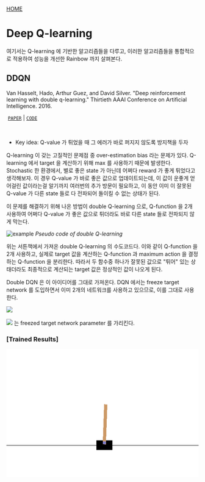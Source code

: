 [HOME](https://github.com/namjiwon1023/Code_With_RL)

# Deep Q-learning

여기서는 Q-learning 에 기반한 알고리즘들을 다루고, 이러한 알고리즘들을 통합적으로 적용하여 성능을 개선한 Rainbow 까지 살펴본다.

## DDQN

Van Hasselt, Hado, Arthur Guez, and David Silver. "Deep reinforcement learning with double q-learning." Thirtieth AAAI Conference on Artificial Intelligence. 2016.​

​	[`PAPER`](https://arxiv.org/pdf/1509.06461.pdf)	|	[`CODE`](https://github.com/namjiwon1023/Code_With_RL/blob/main/Double%20DQN/agent.py)

<br/>

- Key idea: Q-value 가 튀었을 때 그 에러가 바로 퍼지지 않도록 방지책을 두자

Q-learning 이 갖는 고질적인 문제점 중 over-estimation bias 라는 문제가 있다. Q-learning 에서 target 을 계산하기 위해 max 를 사용하기 때문에 발생한다. Stochastic 한 환경에서, 별로 좋은 state 가 아닌데 어쩌다 reward 가 좋게 튀었다고 생각해보자. 이 경우 Q-value 가 바로 좋은 값으로 업데이트되는데, 이 값이 운좋게 얻어걸린 값이라는걸 알기까지 여러번의 추가 방문이 필요하고, 이 동안 이미 이 잘못된 Q-value 가 다른 state 들로 다 전파되어 돌이킬 수 없는 상태가 된다.

이 문제를 해결하기 위해 나온 방법이 double Q-learning 으로, Q-function 을 2개 사용하여 어쩌다 Q-value 가 좋은 값으로 튀더라도 바로 다른 state 들로 전파되지 않게 막는다. 

![example](https://github.com/namjiwon1023/Code_With_RL/blob/main/assets/rl/dqn-dql.png)
*Pseudo code of double Q-learning*

위는 서튼책에서 가져온 double Q-learning 의 수도코드다. 이와 같이 Q-function 을 2개 사용하고, 실제로 target 값을 계산하는 Q-function 과 maximum action 을 결정하는 Q-function 을 분리한다. 따라서 두 함수중 하나가 잘못된 값으로 "튀어" 있는 상태더라도 최종적으로 계산되는 target 값은 정상적인 값이 나오게 된다.

Double DQN 은 이 아이디어를 그대로 가져온다. DQN 에서는 freeze target network 를 도입하면서 이미 2개의 네트워크를 사용하고 있으므로, 이를 그대로 사용한다.

<img src="http://chart.googleapis.com/chart?cht=tx&chl=L(\theta)=\left(r+\gamma Q_{\theta^-}(s',\arg\max_{a'}Q_\theta(s',a'))-Q_\theta(s,a)\right)^2" style="border:none;">

<img src="http://chart.googleapis.com/chart?cht=tx&chl=\theta^-" style="border:none;"> 는 freezed target network parameter 를 가리킨다.


### [Trained Results]

![example](./gifs/CartPole-v0.gif)
